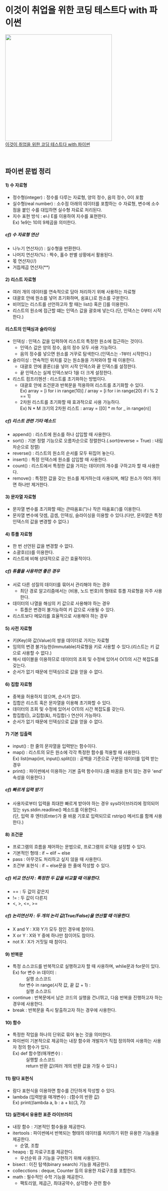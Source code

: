 # 이것이 취업을 위한 코딩 테스트다 with 파이썬

<img src = "https://github.com/tjs1012/thisiscodingtest_with-/assets/65479023/902baccc-970e-49b7-a407-840087390bbf" width = "340px"></br>
[이것이 취업을 위한 코딩 테스트다 with 파이썬](https://www.youtube.com/playlist?list=PLRx0vPvlEmdAghTr5mXQxGpHjWqSz0dgC)

</br>

## 파이썬 문법 정리
#### 1) 수 자료형
* 정수형(integer) : 정수를 다루는 자료형, 양의 정수, 음의 정수, 0이 포함
* 실수형(real number) : 소수점 아래의 데이터를 포함하는 수 자료형, 변수에 소수점을 붙인 수를 대입하면 실수형 자료로 처리된다.
* 지수 표현 방식 : e나 E를 이용하여 지수를 표현한다.</br>
  Ex) 1e9는 10의 9제곱을 의미한다.

##### cf) 수 자료형 연산
* 나누기 연산자(/) : 실수형을 반환한다.
* 나머지 연산자(%) : 짝수, 홀수 판별 상황에서 활용된다.
* 몫 연산자(//)
* 거듭제곱 연산자(**)

#### 2) 리스트 자료형
* 여러 개의 데이터를 연속적으로 담아 처리하기 위해 사용하는 자료형
* 대괄호 안에 원소를 넣어 초기화하며, 쉼표(,)로 원소를 구분한다.
* 비어있는 리스트를 선언하고자 할 때는 list() 혹은 []를 이용한다.
* 리스트의 원소에 접근할 떄는 인덱스 값을 괄호에 넣는다.(단, 인덱스는 0부터 시작한다.)

#### 리스트의 인덱싱과 슬라이싱
* 인덱싱 : 인덱스 값을 입력하여 리스트의 특정한 원소에 접근하는 것이다.
	- 인덱스 값은 양의 정수, 음의 정수 모두 사용 가능하다.
	- 음의 정수를 넣으면 원소를 거꾸로 탐색한다.(인덱스는 -1부터 시작한다.)
* 슬라이싱 : 연속적인 위치를 갖는 원소들을 가져와야 할 때 이용한다.
	- 대괄호 안에 콜론(:)을 넣어 시작 인덱스와 끝 인덱스를 설정한다.
	- 끝 인덱스는 실제 인덱스보다 1을 더 크게 설정한다.
* 리스트 컴프리헨션 : 리스트를 초기화하는 방법이다.
	- 대괄호 안에 조건문과 반복문을 적용하여 리스트를 초기화할 수 있다.</br>
   Ex) array = [i for i in range(10)] / array = [i for i in range(20) if i % 2 == 1]
	- 2차원 리스트를 초기화할 때 효과적으로 사용 가능하다.</br>
   Ex) N * M 크기의 2차원 리스트 : array = [[0] * m for _ in range(n)]

##### cf) 리스트 관련 기타 메소드
* append() : 리스트에 원소를 하나 삽입할 때 사용한다.
* sort() : 기본 정렬 기능으로 오름차순으로 정렬한다.(.sort(reverse = True) : 내림차순으로 정렬)
* reverse() : 리스트의 원소의 순서를 모두 뒤집어 놓는다.
* insert() : 특정 인덱스에 원소를 삽입할 때 사용한다.
* count() : 리스트에서 특정한 값을 가지는 데이터의 개수를 구하고자 할 때 사용한다.
* remove() : 특정한 값을 갖는 원소를 제거하는데 사용되며, 해당 원소가 여러 개이면 하나만 제거한다.

#### 3) 문자열 자료형
* 문자열 변수를 초기화할 때는 큰따옴표(")나 작은 따옴표(')를 이용한다.
* 문자열 변수에 덧셈, 곱셈, 인덱싱, 슬라이싱을 이용할 수 있다.(다만, 문자열은 특정 인덱스의 값을 변경할 수 없다.)

#### 4) 튜플 자료형
* 한 번 선언된 값을 변경할 수 없다.
* 소괄호(())를 이용한다.
* 리스트에 비해 상대적으로 공간 효율적이다.

##### cf) 튜플을 사용하면 좋은 경우
* 서로 다른 성질의 데이터를 묶어서 관리해야 하는 경우
  - 최단 경로 알고리즘에서는 (비용, 노드 번호)의 형태로 튜플  자료형을 자주 사용한다.
* 데이터의 나열을 해싱의 키 값으로 사용해야 하는 경우
  - 튜플은 변경이 불가능하여 키 값으로 사용될 수 있다.
* 리스트보다 메모리를 효율적으로 사용해야 하는 경우

#### 5) 사전 자료형
* 키(Key)와 값(Value)의 쌍을 데이터로 가지는 자료형
* 임의의 변경 불가능한(Immutable)자료형을 키로 사용할 수 있다.(리스트는 키 값으로 사용할 수 없다.)
* 해시 테이블을 이용하므로 데이터의 조회 및 수정에 있어서 O(1)의 시간 복잡도를 갖는다.
* 순서가 없기 때문에 인덱싱으로 값을 얻을 수 없다.

#### 6) 집합 자료형
* 중복을 허용하지 않으며, 순서가 없다.
* 집합은 리스트 혹은 문자열을 이용해 초기화할 수 있다.
* 데이터의 조회 및 수정에 있어서 O(1)의 시간 복잡도를 갖는다.
* 합집합(|), 교집합(&), 차집합(-) 연산이 가능하다.
* 순서가 없기 때문에 인덱싱으로 값을 얻을 수 없다.

#### 7) 기본 입출력
* input() : 한 줄의 문자열을 입력받는 함수이다.
* map() : 리스트의 모든 원소에 각각 특정한 함수를 적용할 때 사용한다.</br>
  Ex) list(map(int, input().split())) : 공백을 기준으로 구분된 데이터를 입력 받는 경우
* print() : 파이썬에서 이용하는 기본 출력 함수이다.(줄 바꿈을 원치 않는 경우 'end' 속성을 이용한다.)

##### cf) 빠르게 입력 받기
* 사용자로부터 입력을 최대한 빠르게 받아야 하는 경우 sys라이브러리에 정의되어 있는 sys.stdin.readline() 메소드를 이용한다.</br>
  (단, 입력 후 엔터(Enter)가 줄 바꿈 기호로 입력되므로 rstrip() 메서드를 함께 사용한다.)

#### 8) 조건문
* 프로그램의 흐름을 제어하는 문법으로, 프로그램의 로직을 설정할 수 있다.
* 기본적인 형태 : if ~ elif ~ else
* pass : 아무것도 처리하고 싶지 않을 때 사용한다.
* 조건부 표현식 : if ~ else문을 한 줄에 작성할 수 있다.

##### cf) 비교 연산자 : 특정한 두 값을 비교할 때 이용한다.
* == : 두 값이 같은지
* != : 두 값이 다른지
* <, >, <=, >=

##### cf) 논리연산자 : 두 개의 논리 값(True/False)을 연산할 때 이용한다.
* X and Y : X와 Y가 모두 참인 경우에 참이다.
* X or Y : X와 Y 중에 하나만 참이어도 참이다.
* not X : X가 거짓일 때 참이다.

#### 9) 반복문
* 특정 소스코드를 반복적으로 실행하고자 할 때 사용하며, whlie문과 for문이 있다.</br>
  Ex) for 변수 in 데이터 :</br>
&emsp;&emsp;&emsp;실행 소스코드</br>
&emsp;&ensp;for 변수 in range(시작 값, 끝 값 + 1) :</br>
&emsp;&emsp;&emsp;실행 소스코드</br>
* continue : 반복문에서 남은 코드의 실행을 건너뛰고, 다음 반복을 진행하고자 하는 경우에 사용한다.
* break : 반복문을 즉시 탈출하고자 하는 경우에 사용한다.

#### 10) 함수
* 특정한 작업을 하나의 단위로 묶어 놓는 것을 의미한다.
* 파이썬이 기본적으로 제공하는 내장 함수와 개발자가 직접 정의하여 사용하는 사용자 정의 함수가 있다.</br>
  Ex) def 함수명(매개변수) :</br>
&emsp;&emsp;&emsp;실행할 소스코드</br>
&emsp;&emsp;&emsp;return 반환 값(여러 개의 반환 값을 가질 수 있다.)</br>

#### 11) 람다 표현식
* 람다 표현식을 이용하면 함수를 간단하게 작성할 수 있다.
* lambda (입력받을 매개변수) : (함수의 반환 값)</br>
  Ex) print((lambda a, b : a + b)(3, 7))

#### 12) 실전에서 유용한 표준 라이브러리
* 내장 함수 : 기본적인 함수들을 제공한다.
* itertools : 파이썬에서 반복되는 형태의 데이터를 처리하기 위한 유용한 기능들을 제공한다.
	- 순열, 조합
* heapq : 힙 자료구조를 제공한다.
	- 우선순위 큐 기능을 구현하기 위해 사용된다.
* bisect : 이진 탐색(binary search) 기능을 제공한다.
* collecctions : deque, Counter 등의 유용한 자료구조를 포함한다.
* math : 필수적인 수학 기능을 제공한다.
	- 팩토리얼, 제곱근, 최대공약수, 삼각함수 관련 함수
